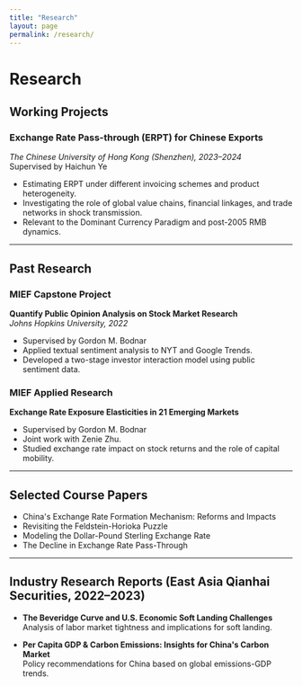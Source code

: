 ```yaml
---
title: "Research"
layout: page
permalink: /research/
---
```


# Research

## Working Projects

### Exchange Rate Pass-through (ERPT) for Chinese Exports  
*The Chinese University of Hong Kong (Shenzhen), 2023–2024*  
Supervised by Haichun Ye  
- Estimating ERPT under different invoicing schemes and product heterogeneity.
- Investigating the role of global value chains, financial linkages, and trade networks in shock transmission.
- Relevant to the Dominant Currency Paradigm and post-2005 RMB dynamics.

---

## Past Research

### MIEF Capstone Project  
**Quantify Public Opinion Analysis on Stock Market Research**  
*Johns Hopkins University, 2022*  
- Supervised by Gordon M. Bodnar  
- Applied textual sentiment analysis to NYT and Google Trends.
- Developed a two-stage investor interaction model using public sentiment data.

### MIEF Applied Research  
**Exchange Rate Exposure Elasticities in 21 Emerging Markets**  
- Supervised by Gordon M. Bodnar  
- Joint work with Zenie Zhu.
- Studied exchange rate impact on stock returns and the role of capital mobility.

---

## Selected Course Papers

- China's Exchange Rate Formation Mechanism: Reforms and Impacts  
- Revisiting the Feldstein-Horioka Puzzle  
- Modeling the Dollar-Pound Sterling Exchange Rate  
- The Decline in Exchange Rate Pass-Through

---

## Industry Research Reports (East Asia Qianhai Securities, 2022–2023)

- **The Beveridge Curve and U.S. Economic Soft Landing Challenges**  
  Analysis of labor market tightness and implications for soft landing.

- **Per Capita GDP & Carbon Emissions: Insights for China's Carbon Market**  
  Policy recommendations for China based on global emissions-GDP trends.
